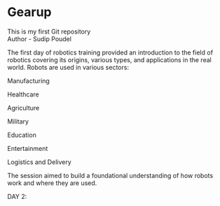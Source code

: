 # Gearup
This is my first Git repository
<br>
Author - Sudip Poudel
</br>
<p>
  The first day of robotics training provided an introduction to the field of robotics covering its origins, various types, and applications in the real world. 
  Robots are used in various sectors:

Manufacturing

Healthcare

Agriculture

Military

Education

Entertainment

Logistics and Delivery

The session aimed to build a foundational understanding of how robots work and where they are used.


</p>
DAY 2:
